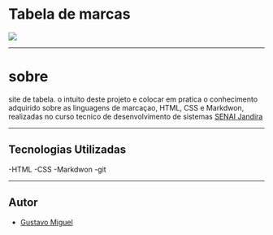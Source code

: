 # Tabela de marcas

![](./print/Captura%20de%20Tela%202024-09-04%20às%2016.44.53.png)

---

# sobre
site de tabela. o intuito deste projeto e colocar em pratica o conhecimento adquirido sobre as linguagens de marcaçao, HTML, CSS e Markdwon, realizadas no curso tecnico de desenvolvimento de sistemas [SENAI Jandira](https://sp.senai.br/unidade/jandira/)

---

## Tecnologias Utilizadas
-HTML
-CSS
-Markdwon
-git

---

## Autor
- [Gustavo Miguel]()
